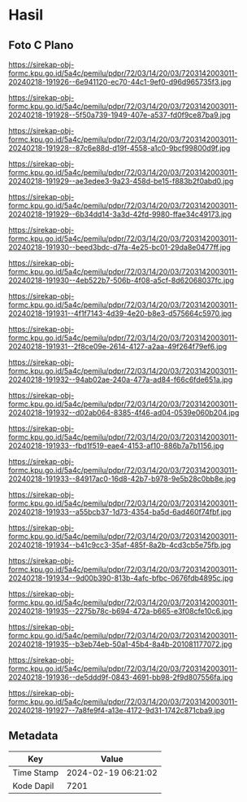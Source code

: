 # Hasil

## Foto C Plano

https://sirekap-obj-formc.kpu.go.id/5a4c/pemilu/pdpr/72/03/14/20/03/7203142003011-20240218-191926--6e941120-ec70-44c1-9ef0-d96d965735f3.jpg

https://sirekap-obj-formc.kpu.go.id/5a4c/pemilu/pdpr/72/03/14/20/03/7203142003011-20240218-191928--5f50a739-1949-407e-a537-fd0f9ce87ba9.jpg

https://sirekap-obj-formc.kpu.go.id/5a4c/pemilu/pdpr/72/03/14/20/03/7203142003011-20240218-191928--87c6e88d-d19f-4558-a1c0-9bcf99800d9f.jpg

https://sirekap-obj-formc.kpu.go.id/5a4c/pemilu/pdpr/72/03/14/20/03/7203142003011-20240218-191929--ae3edee3-9a23-458d-be15-f883b2f0abd0.jpg

https://sirekap-obj-formc.kpu.go.id/5a4c/pemilu/pdpr/72/03/14/20/03/7203142003011-20240218-191929--6b34dd14-3a3d-42fd-9980-ffae34c49173.jpg

https://sirekap-obj-formc.kpu.go.id/5a4c/pemilu/pdpr/72/03/14/20/03/7203142003011-20240218-191930--beed3bdc-d7fa-4e25-bc01-29da8e0477ff.jpg

https://sirekap-obj-formc.kpu.go.id/5a4c/pemilu/pdpr/72/03/14/20/03/7203142003011-20240218-191930--4eb522b7-506b-4f08-a5cf-8d62068037fc.jpg

https://sirekap-obj-formc.kpu.go.id/5a4c/pemilu/pdpr/72/03/14/20/03/7203142003011-20240218-191931--4f1f7143-4d39-4e20-b8e3-d575664c5970.jpg

https://sirekap-obj-formc.kpu.go.id/5a4c/pemilu/pdpr/72/03/14/20/03/7203142003011-20240218-191931--2f8ce09e-2614-4127-a2aa-49f264f79ef6.jpg

https://sirekap-obj-formc.kpu.go.id/5a4c/pemilu/pdpr/72/03/14/20/03/7203142003011-20240218-191932--94ab02ae-240a-477a-ad84-f66c6fde651a.jpg

https://sirekap-obj-formc.kpu.go.id/5a4c/pemilu/pdpr/72/03/14/20/03/7203142003011-20240218-191932--d02ab064-8385-4f46-ad04-0539e060b204.jpg

https://sirekap-obj-formc.kpu.go.id/5a4c/pemilu/pdpr/72/03/14/20/03/7203142003011-20240218-191933--fbd1f519-eae4-4153-af10-886b7a7b1156.jpg

https://sirekap-obj-formc.kpu.go.id/5a4c/pemilu/pdpr/72/03/14/20/03/7203142003011-20240218-191933--84917ac0-16d8-42b7-b978-9e5b28c0bb8e.jpg

https://sirekap-obj-formc.kpu.go.id/5a4c/pemilu/pdpr/72/03/14/20/03/7203142003011-20240218-191933--a55bcb37-1d73-4354-ba5d-6ad460f74fbf.jpg

https://sirekap-obj-formc.kpu.go.id/5a4c/pemilu/pdpr/72/03/14/20/03/7203142003011-20240218-191934--b41c9cc3-35af-485f-8a2b-4cd3cb5e75fb.jpg

https://sirekap-obj-formc.kpu.go.id/5a4c/pemilu/pdpr/72/03/14/20/03/7203142003011-20240218-191934--9d00b390-813b-4afc-bfbc-0676fdb4895c.jpg

https://sirekap-obj-formc.kpu.go.id/5a4c/pemilu/pdpr/72/03/14/20/03/7203142003011-20240218-191935--2275b78c-b694-472a-b665-e3f08cfe10c6.jpg

https://sirekap-obj-formc.kpu.go.id/5a4c/pemilu/pdpr/72/03/14/20/03/7203142003011-20240218-191935--b3eb74eb-50a1-45b4-8a4b-201081177072.jpg

https://sirekap-obj-formc.kpu.go.id/5a4c/pemilu/pdpr/72/03/14/20/03/7203142003011-20240218-191936--de5ddd9f-0843-4691-bb98-2f9d807556fa.jpg

https://sirekap-obj-formc.kpu.go.id/5a4c/pemilu/pdpr/72/03/14/20/03/7203142003011-20240218-191927--7a8fe9f4-a13e-4172-9d31-1742c871cba9.jpg


## Metadata

| Key        | Value               |
| ---------- | ------------------- |
| Time Stamp | 2024-02-19 06:21:02 |
| Kode Dapil | 7201                |



